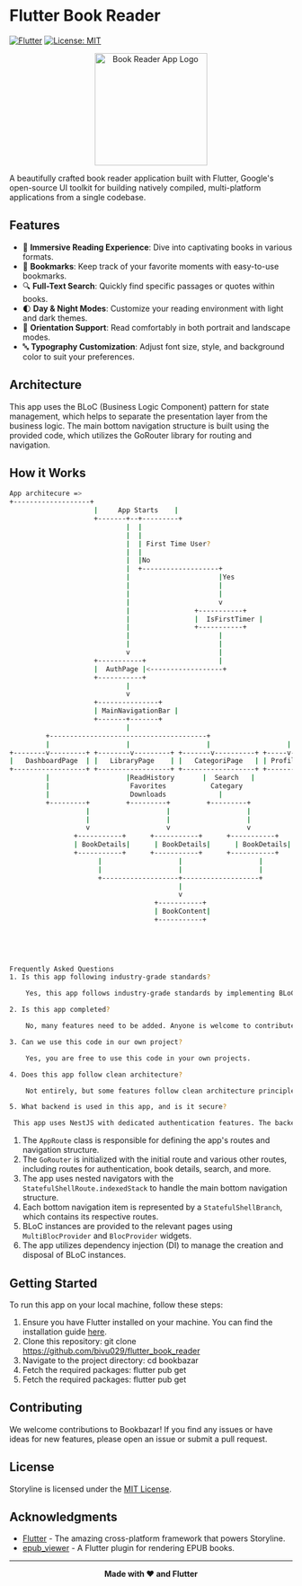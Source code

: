 # Flutter Book Reader

[![Flutter](https://img.shields.io/badge/Flutter-02569B?style=for-the-badge&logo=flutter&logoColor=white)](https://flutter.dev/)
[![License: MIT](https://img.shields.io/badge/License-MIT-yellow.svg)](https://opensource.org/licenses/MIT)

<p align="center">
 <img src="https://i.ibb.co/BLFTbmx/book-reader-app-logo.png" alt="Book Reader App Logo" width="200">
</p>

A beautifully crafted book reader application built with Flutter, Google's open-source UI toolkit for building natively compiled, multi-platform applications from a single codebase.

## Features

- 📖 **Immersive Reading Experience**: Dive into captivating books in various formats.
- 🔖 **Bookmarks**: Keep track of your favorite moments with easy-to-use bookmarks.
- 🔍 **Full-Text Search**: Quickly find specific passages or quotes within books.
- 🌓 **Day & Night Modes**: Customize your reading environment with light and dark themes.
- 🔁 **Orientation Support**: Read comfortably in both portrait and landscape modes.
- 🔤 **Typography Customization**: Adjust font size, style, and background color to suit your preferences.

## Architecture

This app uses the BLoC (Business Logic Component) pattern for state management, which helps to separate the presentation layer from the business logic. The main bottom navigation structure is built using the provided code, which utilizes the GoRouter library for routing and navigation.

## How it Works
```bash
App architecure =>
+-------------------+
                     |     App Starts    |
                     +-------+--+---------+
                             |  |
                             |  |
                             |  | First Time User?
                             |  |
                             |  |No
                             |  +-------------------+
                             |                      |Yes
                             |                      |
                             |                      |
                             |                      v
                             |                +-----------+
                             |                |  IsFirstTimer |
                             |                +-----------+
                             |                      |
                             |                      |
                             v                      |
                     +-----------+                  |
                     |  AuthPage |<------------------+
                     +-----------+
                             |
                             v
                     +---------------+
                     | MainNavigationBar |
                     +-------+-------+
                             |
         +---------------------------------------+
         |                   |                   |                   |
+--------v---------+ +--------v---------+ +-------v----------+ +-----v------+
|   DashboardPage  | |   LibraryPage    | |   CategoriPage   | | ProfilePage|
+------------------+ +------------------+ +------------------+ +------------+
         |                   |ReadHistory       |  Search   | 
         |                    Favorites           Categary
         |                    Downloads             |
         +---------+         +---------+         +---------+         
                   |                   |                   |         
                   |                   |                   |         
                   v                   v                   v         
                +-----------+      +-----------+      +-----------+  
                | BookDetails|      | BookDetails|      | BookDetails| 
                +-----------+      +-----------+      +-----------+  
                      |                   |                   |      
                      |                   |                   |      
                      +-------------------+-------------------+      
                                          |                          
                                          v                          
                                    +-----------+                    
                                    | BookContent|                   
                                    +-----------+                    
                                                                     
                                                                     
                                                                 


Frequently Asked Questions
1. Is this app following industry-grade standards?

    Yes, this app follows industry-grade standards by implementing BLoC management with some features also adhering to clean architecture principles.

2. Is this app completed?

    No, many features need to be added. Anyone is welcome to contribute to this project.

3. Can we use this code in our own project?

    Yes, you are free to use this code in your own projects.

4. Does this app follow clean architecture?

    Not entirely, but some features follow clean architecture principles. Implementing clean architecture for the entire app can be time-consuming.

5. What backend is used in this app, and is it secure?

 This app uses NestJS with dedicated authentication features. The backend project can be found ```[here](https://github.com/bivu029/flutter_book_reader_backend_nest).

```
1. The `AppRoute` class is responsible for defining the app's routes and navigation structure.
2. The `GoRouter` is initialized with the initial route and various other routes, including routes for authentication, book details, search, and more.
3. The app uses nested navigators with the `StatefulShellRoute.indexedStack` to handle the main bottom navigation structure.
4. Each bottom navigation item is represented by a `StatefulShellBranch`, which contains its respective routes.
5. BLoC instances are provided to the relevant pages using `MultiBlocProvider` and `BlocProvider` widgets.
6. The app utilizes dependency injection (DI) to manage the creation and disposal of BLoC instances.

## Getting Started

To run this app on your local machine, follow these steps:

1. Ensure you have Flutter installed on your machine. You can find the installation guide [here](https://flutter.dev/docs/get-started/install).
2. Clone this repository:
git clone https://github.com/bivu029/flutter_book_reader
3. Navigate to the project directory:
cd bookbazar
4. Fetch the required packages:
flutter pub get
4. Fetch the required packages:
flutter pub get
## Contributing

We welcome contributions to Bookbazar! If you find any issues or have ideas for new features, please open an issue or submit a pull request.

## License

Storyline is licensed under the [MIT License](LICENSE).

## Acknowledgments

- [Flutter](https://flutter.dev/) - The amazing cross-platform framework that powers Storyline.
- [epub_viewer](https://pub.dev/packages/epub_viewer) - A Flutter plugin for rendering EPUB books.

---

<p align="center">
<b>Made with ❤️ and Flutter</b>
</p>
